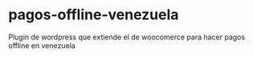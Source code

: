 # pagos-offline-venezuela
Plugin de wordpress que extiende el de woocomerce para hacer pagos offline en venezuela
